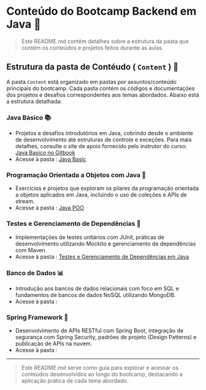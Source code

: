 # Conteúdo do Bootcamp Backend em Java 🔖

> Este README.md contém detalhes sobre a estrutura da pasta que contém os conteúdos e projetos feitos durante as aulas.

## Estrutura da pasta de Contéudo ( `Content` ) 📂
A pasta `Content` está organizado em pastas por assuntos/conteúdo principais do bootcamp. Cada pasta contém os códigos e documentações dos projetos e desafios correspondentes aos temas abordados. Abaixo está a estrutura detalhada:

### Java Básico 📚

- Projetos e desafios introdutórios em Java, cobrindo desde o ambiente de desenvolvimento até estruturas de controle e exceções. Para mais detalhes, consulte o site de apoio fornecido pelo instrutor do curso: [Java Basico no Gitbook](https://glysns.gitbook.io/java-basico)
- Acesse à pasta : [Java Basic](JavaBasic)

### Programação Orientada a Objetos com Java 🎯
- Exercícios e projetos que exploram os pilares da programação orientada a objetos aplicados em Java, incluindo o uso de coleções e APIs de stream.
- Acesse à pasta : [Java POO](JavaPOO)

### Testes e Gerenciamento de Dependências 🧪
- Implementações de testes unitários com JUnit, práticas de desenvolvimento utilizando Mockito e gerenciamento de dependências com Maven.
- Acesse à pasta : [Testes e Gerenciamento de Dependências em Java](JavaTestsDependencies)

### Banco de Dados 📊
- Introdução aos bancos de dados relacionais com foco em SQL e fundamentos de bancos de dados NoSQL utilizando MongoDB.
- Acesse à pasta :

### Spring Framework 🌱
- Desenvolvimento de APIs RESTful com Spring Boot, integração de segurança com Spring Security, padrões de projeto (Design Patterns) e publicação de APIs na nuvem.
- Acesse à pasta :

-------------------------
> Este README.md serve como guia para explorar e acessar os conteúdos desenvolvidos ao longo do bootcamp, destacando a aplicação prática de cada tema abordado.
